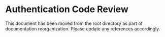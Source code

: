 # Authentication Code Review

This document has been moved from the root directory as part of documentation reorganization. Please update any references accordingly.